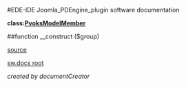#EDE-IDE Joomla_PDEngine_plugin
software documentation

**class:[PvoksModelMember](../PvoksModelMember.md)**



##function __construct ($group) 


[source](../../../site/models/memberModel.php)

[sw.docs root](../)

*created by documentCreator*

